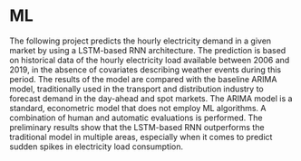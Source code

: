 # ML

The following project predicts the hourly electricity demand in a given market by using a LSTM-based RNN architecture. The prediction is based on historical data of the hourly electricity load available between 2006 and 2019, in the absence of covariates describing weather events during this period. The results of the model are compared with the baseline ARIMA model, traditionally used in the transport and distribution industry to forecast demand in the day-ahead and spot markets. The ARIMA model is a standard, econometric model that does not employ ML algorithms. A combination of human and automatic evaluations is performed. The preliminary results show that the LSTM-based RNN outperforms the traditional model in multiple areas, especially when it comes to predict sudden spikes in electricity load consumption.
